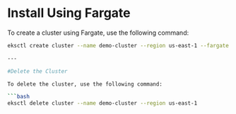 # Install Using Fargate

To create a cluster using Fargate, use the following command:

```bash
eksctl create cluster --name demo-cluster --region us-east-1 --fargate

---

#Delete the Cluster

To delete the cluster, use the following command:

```bash
eksctl delete cluster --name demo-cluster --region us-east-1
